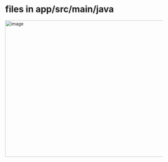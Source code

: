 # files in app/src/main/java



<img width="539" height="435" alt="image" src="https://github.com/user-attachments/assets/1dcfe931-16db-4316-bf90-57a2d6fafcd2" />
